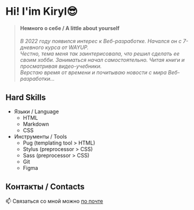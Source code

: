 # Hi! I'im Kiryl😎


> #### Немного о себе / A little about yourself 
> _В 2022 году появился интерес к Веб-разработке. Начался он с 7-дневного курса от WAYUP.  
> Честно, тема меня так заинтерисовала, что решил сделать ее своим хобби. 
> Заниматься начал самостоятельно. Читая книги и просматривая видео-учебники.   
> Верстаю время от времени и почитываю новости с мира Веб-разработки..._


## Hard Skills
* Языки / Language
  * HTML
  * Markdown
  * CSS
* Инструменты / Tools
  * Pug (templating tool > HTML)
  * Stylus (preprocessor > CSS)
  * Sass (preprocessor > CSS)
  * Git
  * Figma
    
  
## Контакты / Contacts
📫 Связаться со мной можно [по почте](https://KurtsouKiryl@outlook.com)


<!---
ssnaip8e/ssnaip8e is a ✨ special ✨ repository because its `README.md` (this file) appears on your GitHub profile.
You can click the Preview link to take a look at your changes.
--->
